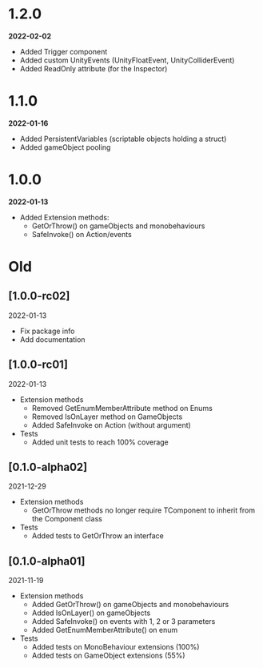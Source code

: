 # 1.2.0
**2022-02-02**
- Added Trigger component
- Added custom UnityEvents (UnityFloatEvent, UnityColliderEvent)
- Added ReadOnly attribute (for the Inspector)

# 1.1.0
**2022-01-16**
- Added PersistentVariables (scriptable objects holding a struct)
- Added gameObject pooling

# 1.0.0
**2022-01-13**

- Added Extension methods:
    -   GetOrThrow() on gameObjects and monobehaviours
    -   SafeInvoke() on Action/events

# Old
## [1.0.0-rc02]
2022-01-13
- Fix package info
- Add documentation

## [1.0.0-rc01]
2022-01-13
- Extension methods
	- Removed GetEnumMemberAttribute method on Enums
	- Removed IsOnLayer method on GameObjects
	- Added SafeInvoke on Action (without argument)
- Tests
	- Added unit tests to reach 100% coverage

## [0.1.0-alpha02]
2021-12-29
- Extension methods
	- GetOrThrow<TComponent> methods no longer require TComponent to inherit from the Component class
- Tests
	- Added tests to GetOrThrow an interface
	
## [0.1.0-alpha01] 
2021-11-19
- Extension methods
	- Added GetOrThrow<TComponent>() on gameObjects and monobehaviours
	- Added IsOnLayer() on gameObjects
	- Added SafeInvoke() on events with 1, 2 or 3 parameters
	- Added GetEnumMemberAttribute() on enum
- Tests
	- Added tests on MonoBehaviour extensions (100%)
	- Added tests on GameObject extensions (55%)

